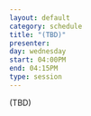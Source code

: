 ```yaml
---
layout: default
category: schedule
title: "(TBD)"
presenter:
day: wednesday
start: 04:00PM
end: 04:15PM
type: session
---
```


(TBD)
